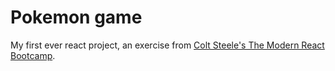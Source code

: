 # Pokemon game

My first ever react project, an exercise from [Colt Steele's The Modern React Bootcamp](https://www.udemy.com/course/modern-react-bootcamp/).
